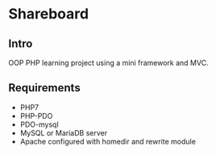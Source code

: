 # Shareboard

## Intro
OOP PHP learning project using a mini framework and MVC.

## Requirements
- PHP7
- PHP-PDO
- PDO-mysql
- MySQL or MariaDB server
- Apache configured with homedir and rewrite module
